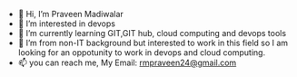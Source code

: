 - 👋 Hi, I’m Praveen Madiwalar
- 👀 I’m interested in devops
- 🌱 I’m currently learning GIT,GIT hub, cloud computing and devops tools
- 💞️ I’m from non-IT background but interested to work in this field so I am looking for an oppotunity to work in devops and cloud computing.
- 📫 you can reach me, My Email: rmpraveen24@gmail.com 

<!---
rmpraveen24/rmpraveen24 is a ✨ special ✨ repository because its `README.md` (this file) appears on your GitHub profile.
You can click the Preview link to take a look at your changes.
--->
